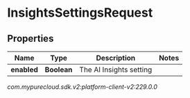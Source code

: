 # InsightsSettingsRequest


## Properties

| Name | Type | Description | Notes |
| ------------ | ------------- | ------------- | ------------- |
| **enabled** | **Boolean** | The AI Insights setting |  |




_com.mypurecloud.sdk.v2:platform-client-v2:229.0.0_
